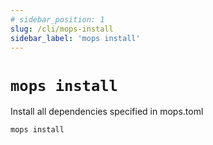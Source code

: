 ```yaml
---
# sidebar_position: 1
slug: /cli/mops-install
sidebar_label: 'mops install'
---
```


# `mops install`

Install all dependencies specified in mops.toml
```
mops install
```